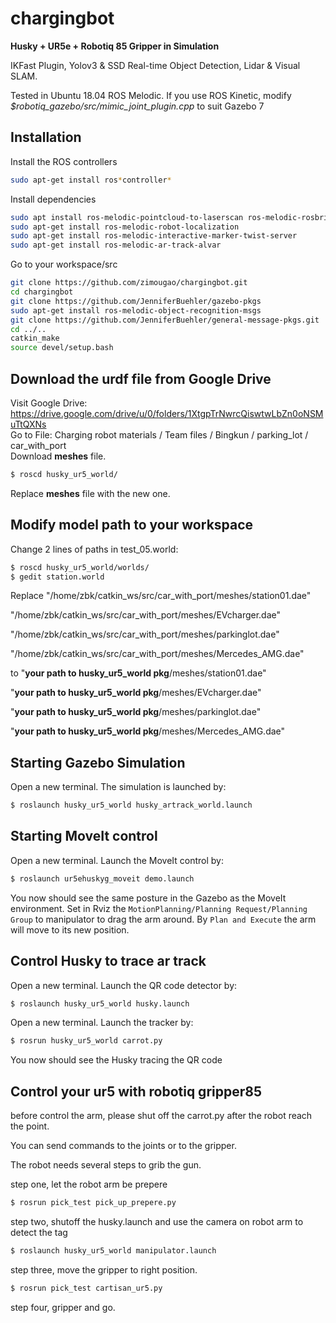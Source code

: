 # chargingbot

**Husky + UR5e + Robotiq 85 Gripper in Simulation**

IKFast Plugin, Yolov3 & SSD Real-time Object Detection, Lidar & Visual SLAM.

Tested in Ubuntu 18.04 ROS Melodic. If you use ROS Kinetic, modify *$robotiq_gazebo/src/mimic_joint_plugin.cpp* to suit Gazebo 7


## Installation

Install the ROS controllers
```bash
sudo apt-get install ros*controller*
```
Install dependencies
```bash
sudo apt install ros-melodic-pointcloud-to-laserscan ros-melodic-rosbridge-server
sudo apt-get install ros-melodic-robot-localization
sudo apt-get install ros-melodic-interactive-marker-twist-server
sudo apt-get install ros-melodic-ar-track-alvar
```
Go to your workspace/src
```bash
git clone https://github.com/zimougao/chargingbot.git
cd chargingbot
git clone https://github.com/JenniferBuehler/gazebo-pkgs
sudo apt-get install ros-melodic-object-recognition-msgs
git clone https://github.com/JenniferBuehler/general-message-pkgs.git
cd ../..
catkin_make
source devel/setup.bash
```

## Download the urdf file from Google Drive
Visit Google Drive: https://drive.google.com/drive/u/0/folders/1XtgpTrNwrcQiswtwLbZn0oNSMuTtQXNs  
Go to File: Charging robot materials / Team files / Bingkun / parking_lot / car_with_port  
Download **meshes** file.
```bash
$ roscd husky_ur5_world/
```
Replace **meshes** file with the new one.

## Modify model path to your workspace

Change 2 lines of <uri> paths in test_05.world:

```bash
$ roscd husky_ur5_world/worlds/
$ gedit station.world
```
Replace "<uri>/home/zbk/catkin_ws/src/car_with_port/meshes/station01.dae</uri>"

"<uri>/home/zbk/catkin_ws/src/car_with_port/meshes/EVcharger.dae</uri>"

"<uri>/home/zbk/catkin_ws/src/car_with_port/meshes/parkinglot.dae</uri>"

"<uri>/home/zbk/catkin_ws/src/car_with_port/meshes/Mercedes_AMG.dae</uri>"

to "<uri>**your path to husky_ur5_world pkg**/meshes/station01.dae</uri>"

"<uri>**your path to husky_ur5_world pkg**/meshes/EVcharger.dae</uri>"

"<uri>**your path to husky_ur5_world pkg**/meshes/parkinglot.dae</uri>"

"<uri>**your path to husky_ur5_world pkg**/meshes/Mercedes_AMG.dae</uri>"
   
## Starting Gazebo Simulation

Open a new terminal. The simulation is launched by:
```bash
$ roslaunch husky_ur5_world husky_artrack_world.launch
```

## Starting MoveIt control

Open a new terminal. Launch the MoveIt control by:
```bash
$ roslaunch ur5ehuskyg_moveit demo.launch
```
You now should see the same posture in the Gazebo as the MoveIt environment.
Set in Rviz the `MotionPlanning/Planning Request/Planning Group` to manipulator to drag the arm around. 
By `Plan and Execute` the arm will move to its new position.

## Control Husky to trace ar track

Open a new terminal. Launch the QR code detector by:
```bash
$ roslaunch husky_ur5_world husky.launch
```
Open a new terminal. Launch the tracker by:
```bash
$ rosrun husky_ur5_world carrot.py
```
You now should see the Husky tracing the QR code

## Control your ur5 with robotiq gripper85
before control the arm, please shut off the carrot.py after the robot reach the point.

You can send commands to the joints or to the gripper.

The robot needs several steps to grib the gun.

step one, let the robot arm be prepere
```bash
$ rosrun pick_test pick_up_prepere.py
```
step two, shutoff the husky.launch and use the camera on robot arm to detect the tag
```bash
$ roslaunch husky_ur5_world manipulator.launch
```

step three, move the gripper to right position.
```bash
$ rosrun pick_test cartisan_ur5.py
```
step four, gripper and go.
